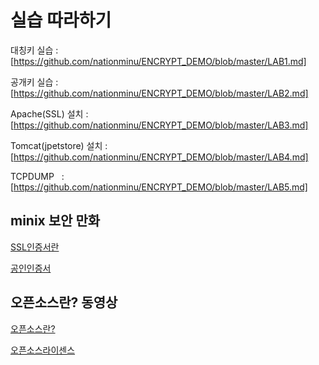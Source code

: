 실습 따라하기
=============

대칭키 실습 : [https://github.com/nationminu/ENCRYPT_DEMO/blob/master/LAB1.md]

공개키 실습 : [https://github.com/nationminu/ENCRYPT_DEMO/blob/master/LAB2.md]


Apache(SSL) 설치 : [https://github.com/nationminu/ENCRYPT_DEMO/blob/master/LAB3.md]

Tomcat(jpetstore) 설치 : [https://github.com/nationminu/ENCRYPT_DEMO/blob/master/LAB4.md]

TCPDUMP    : [https://github.com/nationminu/ENCRYPT_DEMO/blob/master/LAB5.md]


minix 보안 만화
-------------

[SSL인증서란](http://minix.tistory.com/m/395)

[공인인증서](http://minix.tistory.com/403)

오픈소스란? 동영상
-------------
[오픈소스란?](https://www.youtube.com/watch?v=K7qpiEN4DRI)

[오픈소스라이센스](https://www.youtube.com/watch?v=V1kIU7qzrJY&t=179s)

